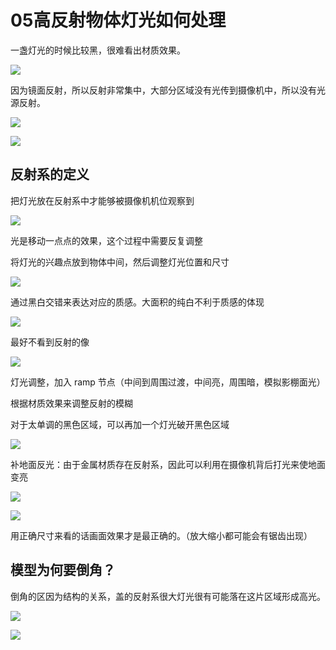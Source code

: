 05高反射物体灯光如何处理
========================

一盏灯光的时候比较黑，很难看出材质效果。

![](http://ox55f9bg6.bkt.clouddn.com/2017-10-04-053650.jpg)

因为镜面反射，所以反射非常集中，大部分区域没有光传到摄像机中，所以没有光源反射。

![](http://ox55f9bg6.bkt.clouddn.com/2017-10-04-053704.jpg)

![](http://ox55f9bg6.bkt.clouddn.com/2017-10-04-053652.jpg)

反射系的定义
------------

把灯光放在反射系中才能够被摄像机机位观察到

![](http://ox55f9bg6.bkt.clouddn.com/2017-10-04-053701.jpg)

光是移动一点点的效果，这个过程中需要反复调整

将灯光的兴趣点放到物体中间，然后调整灯光位置和尺寸

![](http://ox55f9bg6.bkt.clouddn.com/2017-10-04-053709.jpg)

通过黑白交错来表达对应的质感。大面积的纯白不利于质感的体现

![](http://ox55f9bg6.bkt.clouddn.com/2017-10-04-053702.jpg)

最好不看到反射的像

![](http://ox55f9bg6.bkt.clouddn.com/2017-10-04-053646.jpg)

灯光调整，加入 ramp 节点（中间到周围过渡，中间亮，周围暗，模拟影棚面光）

根据材质效果来调整反射的模糊

对于太单调的黑色区域，可以再加一个灯光破开黑色区域

![](http://ox55f9bg6.bkt.clouddn.com/2017-10-04-053647.jpg)

补地面反光：由于金属材质存在反射系，因此可以利用在摄像机背后打光来使地面变亮

![](http://ox55f9bg6.bkt.clouddn.com/2017-10-04-053712.jpg)

![](http://ox55f9bg6.bkt.clouddn.com/2017-10-04-053658.jpg)

用正确尺寸来看的话画面效果才是最正确的。（放大缩小都可能会有锯齿出现）

模型为何要倒角？
----------------

倒角的区因为结构的关系，盖的反射系很大灯光很有可能落在这片区域形成高光。

![](http://ox55f9bg6.bkt.clouddn.com/2017-10-04-053706.jpg)

![](http://ox55f9bg6.bkt.clouddn.com/2017-10-04-053655.jpg)
